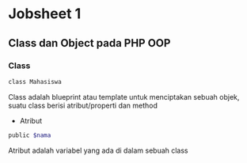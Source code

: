 # Jobsheet 1
## Class dan Object pada PHP OOP
### Class
```sh
class Mahasiswa
```
Class adalah blueprint atau template untuk menciptakan sebuah objek, suatu class berisi atribut/properti dan method
- Atribut
```sh
public $nama
```
Atribut adalah variabel yang ada di dalam sebuah class
